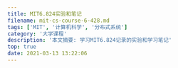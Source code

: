 ```yaml
---
title: MIT6.824实验和笔记 
filename: mit-cs-course-6-428.md
tags: ['MIT', '计算机科学', '分布式系统']
category: '大学课程'
description: '本文摘要: 学习MIT6.824记录的实验和学习笔记'
top: true
date: 2021-03-13 13:22:06
---
```

